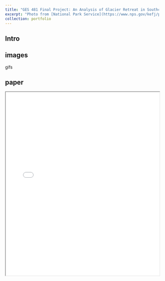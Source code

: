```yaml
---
title: "GES 481 Final Project: An Analysis of Glacier Retreat in Southcentral Alaska using Remote Sensing Techniques"
excerpt: "Photo from [National Park Service](https://www.nps.gov/kefj/planyourvisit/bear-glacier-lagoon.htm)<br/><img src='/images/bear_glacier.jpg'>"
collection: portfolio
---
```

## **Intro**


## **images**
gifs

## **paper**
  <iframe
      src="files/481_finalpaper_johnson.pdf"
      width="100%"
      height="600px"
      loading="lazy"
      title="PDF-file"
  ></iframe>

